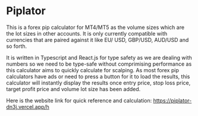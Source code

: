 # Piplator

This is a forex pip calculator for MT4/MT5 as the volume sizes 
which are the lot sizes in other accounts. It is only currently 
compatible with currencies that are paired against it like EU/
USD, GBP/USD, AUD/USD and so forth.

It is written in Typescript and React.js for type safety as we are dealing with numbers so we need to be type-safe without comprimising performance as this calculator aims to quickly calculate for scalping. As most forex pip calculators have ads or need to press a button for it to load the results, this calculator will instantly display the results once entry price, stop loss price, target profit price and volume lot size has been added. 

Here is the website link for quick reference and calculation: 
https://piplator-dn3j.vercel.app/h
